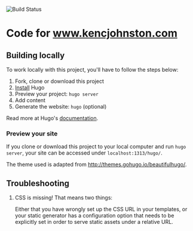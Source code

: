 ![Build Status](https://gitlab.com/pages/hugo/badges/master/build.svg)

# Code for www.kencjohnston.com

## Building locally

To work locally with this project, you'll have to follow the steps below:

1. Fork, clone or download this project
1. [Install][] Hugo
1. Preview your project: `hugo server`
1. Add content
1. Generate the website: `hugo` (optional)

Read more at Hugo's [documentation][].

### Preview your site

If you clone or download this project to your local computer and run `hugo server`,
your site can be accessed under `localhost:1313/hugo/`.

The theme used is adapted from http://themes.gohugo.io/beautifulhugo/.


## Troubleshooting

1. CSS is missing! That means two things:

    Either that you have wrongly set up the CSS URL in your templates, or
    your static generator has a configuration option that needs to be explicitly
    set in order to serve static assets under a relative URL.

[ci]: https://about.gitlab.com/gitlab-ci/
[hugo]: https://gohugo.io
[install]: https://gohugo.io/overview/installing/
[documentation]: https://gohugo.io/overview/introduction/
[userpages]: http://doc.gitlab.com/ee/pages/README.html#user-or-group-pages
[projpages]: http://doc.gitlab.com/ee/pages/README.html#project-pages
[post]: https://about.gitlab.com/2016/04/07/gitlab-pages-setup/#custom-domains
